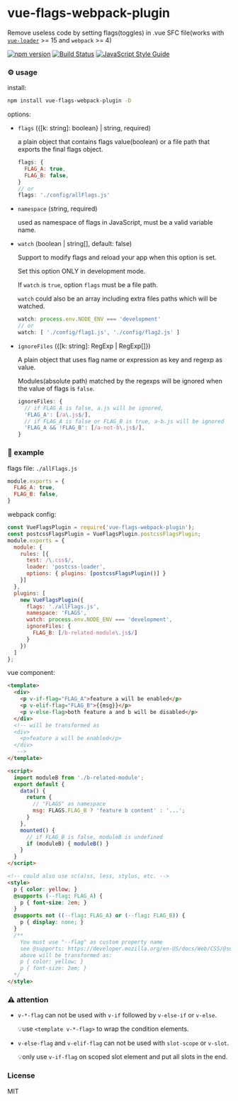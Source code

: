 # vue-flags-webpack-plugin
Remove useless code by setting flags(toggles) in .vue SFC file(works with [`vue-loader`](https://github.com/vuejs/vue-loader) >= 15 and `webpack` >= 4)

[![npm version](https://img.shields.io/npm/v/vue-flags-webpack-plugin.svg)](https://www.npmjs.com/package/vue-flags-webpack-plugin)
[![Build Status](https://travis-ci.org/lovetingyuan/vue-flags-webpack-plugin.svg?branch=master)](https://travis-ci.org/lovetingyuan/vue-flags-webpack-plugin)
[![JavaScript Style Guide](https://img.shields.io/badge/code_style-standard-brightgreen.svg)](https://standardjs.com)

### ⚙ usage

install:
```bash
npm install vue-flags-webpack-plugin -D
```

options:
* `flags` ({[k: string]: boolean} | string, required)

  a plain object that contains flags value(boolean) or a file path that exports the final flags object.
  ```javascript
  flags: {
    FLAG_A: true,
    FLAG_B: false,
  }
  // or
  flags: './config/allFlags.js'
  ```
* `namespace` (string, required)

  used as namespace of flags in JavaScript, must be a valid variable name.
* `watch` (boolean | string[], default: false)

  Support to modify flags and reload your app when this option is set.

  Set this option ONLY in development mode.

  If `watch` is `true`, option `flags` must be a file path.

  `watch` could also be an array including extra files paths which will be watched.
  ```javascript
  watch: process.env.NODE_ENV === 'development'
  // or
  watch: [ './config/flag1.js', './config/flag2.js' ]
  ```

* `ignoreFiles` ({[k: string]: RegExp | RegExp[]})

  A plain object that uses flag name or expression as key and regexp as value.

  Modules(absolute path) matched by the regexps will be ignored when the value of flags is `false`.
  ```javascript
  ignoreFiles: {
    // if FLAG_A is false, a.js will be ignored,
    'FLAG_A': [/a\.js$/],
    // if FLAG_A is false or FLAG_B is true, a-b.js will be ignored
    'FLAG_A && !FLAG_B': [/a-not-b\.js$/],
  }
  ```

### 🌰 example
flags file: `./allFlags.js`
```javascript
module.exports = {
  FLAG_A: true,
  FLAG_B: false,
}
```

webpack config:
```javascript
const VueFlagsPlugin = require('vue-flags-webpack-plugin');
const postcssFlagsPlugin = VueFlagsPlugin.postcssFlagsPlugin;
module.exports = {
  module: {
    rules: [{
      test: /\.css$/,
      loader: 'postcss-loader',
      options: { plugins: [postcssFlagsPlugin()] }
    }]
  },
  plugins: [
    new VueFlagsPlugin({
      flags: './allFlags.js',
      namespace: 'FLAGS',
      watch: process.env.NODE_ENV === 'development',
      ignoreFiles: {
        FLAG_B: [/b-related-module\.js$/]
      }
    })
  ]
};
```

vue component:
```html
<template>
  <div>
    <p v-if-flag="FLAG_A">feature a will be enabled</p>
    <p v-elif-flag="FLAG_B">{{msg}}</p>
    <p v-else-flag>both feature a and b will be disabled</p>
  </div>
  <!-- will be transformed as
  <div>
    <p>feature a will be enabled</p>
  </div>
   -->
</template>

<script>
  import moduleB from './b-related-module';
  export default {
    data() {
      return {
        // "FLAGS" as namespace
        msg: FLAGS.FLAG_B ? 'feature b content' : '...';
      }
    },
    mounted() {
      // if FLAG_B is false, moduleB is undefined
      if (moduleB) { moduleB() }
    }
  }
</script>

<!-- could also use sc(a)ss, less, stylus, etc. -->
<style>
  p { color: yellow; }
  @supports (--flag: FLAG_A) {
    p { font-size: 2em; }
  }
  @supports not ((--flag: FLAG_A) or (--flag: FLAG_B)) {
    p { display: none; }
  }
  /**
    You must use "--flag" as custom property name
    see @supports: https://developer.mozilla.org/en-US/docs/Web/CSS/@supports
    above will be transformed as:
    p { color: yellow; }
    p { font-size: 2em; }
  */
</style>
```

### ⚠️ attention
* `v-*-flag` can not be used with `v-if` followed by `v-else-if` or `v-else`.

  💡use `<template v-*-flag>` to wrap the condition elements.
* `v-else-flag` and `v-elif-flag` can not be used with `slot-scope` or `v-slot`.

  💡only use `v-if-flag` on scoped slot element and put all slots in the end.

### License
MIT

